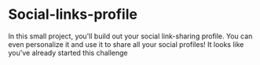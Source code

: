 # Social-links-profile
In this small project, you'll build out your social link-sharing profile. You can even personalize it and use it to share all your social profiles!  It looks like you've already started this challenge
